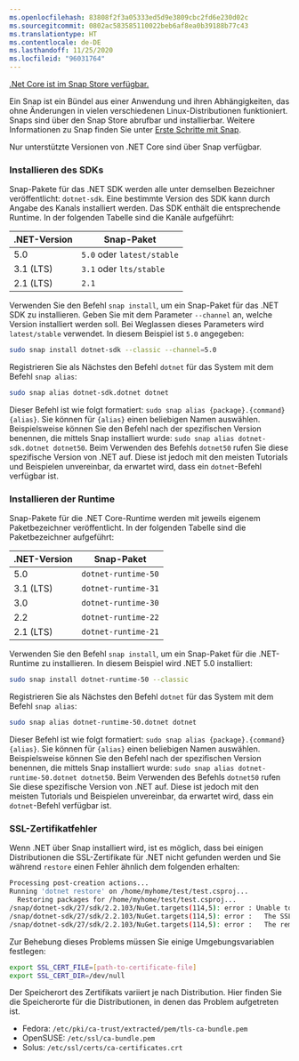 ```yaml
---
ms.openlocfilehash: 83808f2f3a05333ed5d9e3809cbc2fd6e230d02c
ms.sourcegitcommit: 0802ac583585110022beb6af8ea0b39188b77c43
ms.translationtype: HT
ms.contentlocale: de-DE
ms.lasthandoff: 11/25/2020
ms.locfileid: "96031764"
---
```


[.Net Core ist im Snap Store verfügbar.](https://snapcraft.io/dotnet-sdk)

Ein Snap ist ein Bündel aus einer Anwendung und ihren Abhängigkeiten, das ohne Änderungen in vielen verschiedenen Linux-Distributionen funktioniert. Snaps sind über den Snap Store abrufbar und installierbar. Weitere Informationen zu Snap finden Sie unter [Erste Schritte mit Snap](https://snapcraft.io/docs/getting-started).

Nur unterstützte Versionen von .NET Core sind über Snap verfügbar.

### <a name="install-the-sdk"></a>Installieren des SDKs

Snap-Pakete für das .NET SDK werden alle unter demselben Bezeichner veröffentlicht: `dotnet-sdk`. Eine bestimmte Version des SDK kann durch Angabe des Kanals installiert werden. Das SDK enthält die entsprechende Runtime. In der folgenden Tabelle sind die Kanäle aufgeführt:

| .NET-Version | Snap-Paket             |
|--------------|--------------------------|
| 5.0          | `5.0` oder `latest/stable` |
| 3.1 (LTS)    | `3.1` oder `lts/stable`    |
| 2.1 (LTS)    | `2.1`                    |

Verwenden Sie den Befehl `snap install`, um ein Snap-Paket für das .NET SDK zu installieren. Geben Sie mit dem Parameter `--channel` an, welche Version installiert werden soll. Bei Weglassen dieses Parameters wird `latest/stable` verwendet. In diesem Beispiel ist `5.0` angegeben:

```bash
sudo snap install dotnet-sdk --classic --channel=5.0
```

Registrieren Sie als Nächstes den Befehl `dotnet` für das System mit dem Befehl `snap alias`:

```bash
sudo snap alias dotnet-sdk.dotnet dotnet
```

Dieser Befehl ist wie folgt formatiert: `sudo snap alias {package}.{command} {alias}`. Sie können für `{alias}` einen beliebigen Namen auswählen. Beispielsweise können Sie den Befehl nach der spezifischen Version benennen, die mittels Snap installiert wurde: `sudo snap alias dotnet-sdk.dotnet dotnet50`. Beim Verwenden des Befehls `dotnet50` rufen Sie diese spezifische Version von .NET auf. Diese ist jedoch mit den meisten Tutorials und Beispielen unvereinbar, da erwartet wird, dass ein `dotnet`-Befehl verfügbar ist.

### <a name="install-the-runtime"></a>Installieren der Runtime

Snap-Pakete für die .NET Core-Runtime werden mit jeweils eigenem Paketbezeichner veröffentlicht. In der folgenden Tabelle sind die Paketbezeichner aufgeführt:

| .NET-Version      | Snap-Paket        |
|-------------------|---------------------|
| 5.0               | `dotnet-runtime-50` |
| 3.1 (LTS)         | `dotnet-runtime-31` |
| 3.0               | `dotnet-runtime-30` |
| 2.2               | `dotnet-runtime-22` |
| 2.1 (LTS)         | `dotnet-runtime-21` |

Verwenden Sie den Befehl `snap install`, um ein Snap-Paket für die .NET-Runtime zu installieren. In diesem Beispiel wird .NET 5.0 installiert:

```bash
sudo snap install dotnet-runtime-50 --classic
```

Registrieren Sie als Nächstes den Befehl `dotnet` für das System mit dem Befehl `snap alias`:

```bash
sudo snap alias dotnet-runtime-50.dotnet dotnet
```

Dieser Befehl ist wie folgt formatiert: `sudo snap alias {package}.{command} {alias}`. Sie können für `{alias}` einen beliebigen Namen auswählen. Beispielsweise können Sie den Befehl nach der spezifischen Version benennen, die mittels Snap installiert wurde: `sudo snap alias dotnet-runtime-50.dotnet dotnet50`. Beim Verwenden des Befehls `dotnet50` rufen Sie diese spezifische Version von .NET auf. Diese ist jedoch mit den meisten Tutorials und Beispielen unvereinbar, da erwartet wird, dass ein `dotnet`-Befehl verfügbar ist.

### <a name="ssl-certificate-errors"></a>SSL-Zertifikatfehler

Wenn .NET über Snap installiert wird, ist es möglich, dass bei einigen Distributionen die SSL-Zertifikate für .NET nicht gefunden werden und Sie während `restore` einen Fehler ähnlich dem folgenden erhalten:

```bash
Processing post-creation actions...
Running 'dotnet restore' on /home/myhome/test/test.csproj...
  Restoring packages for /home/myhome/test/test.csproj...
/snap/dotnet-sdk/27/sdk/2.2.103/NuGet.targets(114,5): error : Unable to load the service index for source https://api.nuget.org/v3/index.json. [/home/myhome/test/test.csproj]
/snap/dotnet-sdk/27/sdk/2.2.103/NuGet.targets(114,5): error :   The SSL connection could not be established, see inner exception. [/home/myhome/test/test.csproj]
/snap/dotnet-sdk/27/sdk/2.2.103/NuGet.targets(114,5): error :   The remote certificate is invalid according to the validation procedure. [/home/myhome/test/test.csproj]
```

Zur Behebung dieses Problems müssen Sie einige Umgebungsvariablen festlegen:

```bash
export SSL_CERT_FILE=[path-to-certificate-file]
export SSL_CERT_DIR=/dev/null
```

Der Speicherort des Zertifikats variiert je nach Distribution. Hier finden Sie die Speicherorte für die Distributionen, in denen das Problem aufgetreten ist.

* Fedora: `/etc/pki/ca-trust/extracted/pem/tls-ca-bundle.pem`
* OpenSUSE: `/etc/ssl/ca-bundle.pem`
* Solus: `/etc/ssl/certs/ca-certificates.crt`
